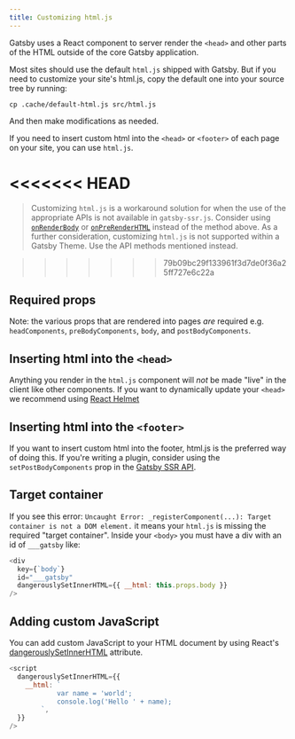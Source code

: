 ```yaml
---
title: Customizing html.js
---
```


Gatsby uses a React component to server render the `<head>` and other parts of
the HTML outside of the core Gatsby application.

Most sites should use the default `html.js` shipped with Gatsby. But if you need
to customize your site's html.js, copy the default one into your source
tree by running:

```shell
cp .cache/default-html.js src/html.js
```

And then make modifications as needed.

If you need to insert custom html into the `<head>` or `<footer>` of each page on your site, you can use `html.js`.

<<<<<<< HEAD
=======
> Customizing `html.js` is a workaround solution for when the use of the appropriate APIs is not available in `gatsby-ssr.js`. Consider using [`onRenderBody`](/docs/ssr-apis/#onRenderBody) or [`onPreRenderHTML`](/docs/ssr-apis/#onPreRenderHTML) instead of the method above.
> As a further consideration, customizing `html.js` is not supported within a Gatsby Theme. Use the API methods mentioned instead.

>>>>>>> 79b09bc29f133961f3d7de0f36a25ff727e6c22a
## Required props

Note: the various props that are rendered into pages _are_ required e.g.
`headComponents`, `preBodyComponents`, `body`, and `postBodyComponents`.

## Inserting html into the `<head>`

Anything you render in the `html.js` component will _not_ be made "live" in
the client like other components. If you want to dynamically update your
`<head>` we recommend using
[React Helmet](/packages/gatsby-plugin-react-helmet/)

## Inserting html into the `<footer>`

If you want to insert custom html into the footer, html.js is the preferred way of doing this. If you're writing a plugin, consider using the `setPostBodyComponents` prop in the [Gatsby SSR API](/docs/ssr-apis/).

## Target container

If you see this error: `Uncaught Error: _registerComponent(...): Target container is not a DOM element.` it means your `html.js` is missing the required
"target container". Inside your `<body>` you must have a div with an id of
`___gatsby` like:

```jsx:title=src/html.js
<div
  key={`body`}
  id="___gatsby"
  dangerouslySetInnerHTML={{ __html: this.props.body }}
/>
```

## Adding custom JavaScript

You can add custom JavaScript to your HTML document by using React's [dangerouslySetInnerHTML](https://reactjs.org/docs/dom-elements.html#dangerouslysetinnerhtml) attribute.

```jsx:title=src/html.js
<script
  dangerouslySetInnerHTML={{
    __html: `
            var name = 'world';
            console.log('Hello ' + name);
        `,
  }}
/>
```
